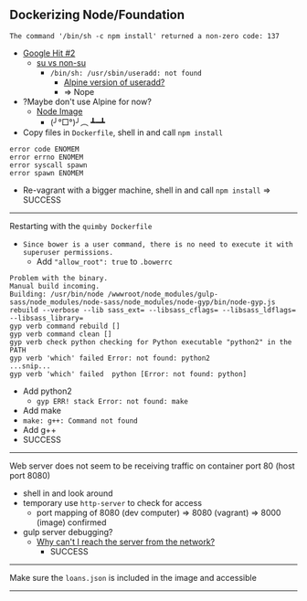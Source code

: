 ## Dockerizing Node/Foundation

```shell
The command '/bin/sh -c npm install' returned a non-zero code: 137
```

+ [Google Hit #2](http://stackoverflow.com/questions/21926425/docker-having-trouble-running-npm-install-after-creating-a-new-user)
  + [su vs non-su](https://github.com/docker/docker/issues/4614)
    + `/bin/sh: /usr/sbin/useradd: not found`
      + [Alpine version of useradd?](https://github.com/gliderlabs/docker-alpine/issues/38)
      + => Nope
+ ?Maybe don't use Alpine for now?
  + [Node Image](https://hub.docker.com/r/_/node/)
    + (╯°□°)╯︵ ┻━┻
+ Copy files in `Dockerfile`, shell in and call `npm install`

```shell
error code ENOMEM
error errno ENOMEM
error syscall spawn
error spawn ENOMEM
```

+ Re-vagrant with a bigger machine, shell in and call `npm install` => SUCCESS

---

Restarting with the `quimby Dockerfile`

+ `Since bower is a user command, there is no need to execute it with superuser permissions.`
  + Add `"allow_root": true` to `.bowerrc`

```shell
Problem with the binary.
Manual build incoming.
Building: /usr/bin/node /wwwroot/node_modules/gulp-sass/node_modules/node-sass/node_modules/node-gyp/bin/node-gyp.js rebuild --verbose --lib sass_ext= --libsass_cflags= --libsass_ldflags= --libsass_library=
gyp verb command rebuild []
gyp verb command clean []
gyp verb check python checking for Python executable "python2" in the PATH
gyp verb 'which' failed Error: not found: python2
...snip...
gyp verb 'which' failed  python [Error: not found: python]
```

+ Add python2
  + `gyp ERR! stack Error: not found: make`
+ Add make
 + `make: g++: Command not found`
+ Add g++
 + SUCCESS

---

Web server does not seem to be receiving traffic on container port 80 (host port 8080)

+ shell in and look around
+ temporary use `http-server` to check for access
  + port mapping of 8080 (dev computer) => 8080 (vagrant) => 8000 (image) confirmed 
+ gulp server debugging?
  + [Why can't I reach the server from the network?](https://github.com/schickling/gulp-webserver#why-cant-i-reach-the-server-from-the-network)
    + SUCCESS

---

Make sure the `loans.json` is included in the image and accessible

---
